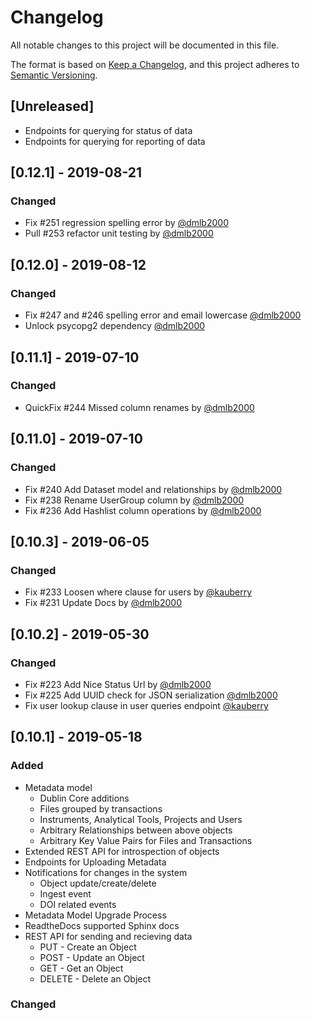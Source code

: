 # Changelog
All notable changes to this project will be documented in this file.

The format is based on [Keep a Changelog](https://keepachangelog.com/en/1.0.0/),
and this project adheres to [Semantic Versioning](https://semver.org/spec/v2.0.0.html).

## [Unreleased]
- Endpoints for querying for status of data
- Endpoints for querying for reporting of data

## [0.12.1] - 2019-08-21
### Changed
- Fix #251 regression spelling error by [@dmlb2000](https://github.com/dmlb2000)
- Pull #253 refactor unit testing by [@dmlb2000](https://github.com/dmlb2000)

## [0.12.0] - 2019-08-12
### Changed
- Fix #247 and #246 spelling error and email lowercase [@dmlb2000](https://github.com/dmlb2000)
- Unlock psycopg2 dependency [@dmlb2000](https://github.com/dmlb2000)

## [0.11.1] - 2019-07-10
### Changed
- QuickFix #244 Missed column renames by [@dmlb2000](https://github.com/dmlb2000)

## [0.11.0] - 2019-07-10
### Changed
- Fix #240 Add Dataset model and relationships by [@dmlb2000](https://github.com/dmlb2000)
- Fix #238 Rename UserGroup column by [@dmlb2000](https://github.com/dmlb2000)
- Fix #236 Add Hashlist column operations by [@dmlb2000](https://github.com/dmlb2000)

## [0.10.3] - 2019-06-05
### Changed
- Fix #233 Loosen where clause for users by [@kauberry](https://github.com/kauberry)
- Fix #231 Update Docs by [@dmlb2000](https://github.com/dmlb2000)

## [0.10.2] - 2019-05-30
### Changed
- Fix #223 Add Nice Status Url by [@dmlb2000](https://github.com/dmlb2000)
- Fix #225 Add UUID check for JSON serialization [@dmlb2000](https://github.com/dmlb2000)
- Fix user lookup clause in user queries endpoint [@kauberry](https://github.com/kauberry)

## [0.10.1] - 2019-05-18
### Added
- Metadata model
  - Dublin Core additions
  - Files grouped by transactions
  - Instruments, Analytical Tools, Projects and Users
  - Arbitrary Relationships between above objects
  - Arbitrary Key Value Pairs for Files and Transactions
- Extended REST API for introspection of objects
- Endpoints for Uploading Metadata
- Notifications for changes in the system
  - Object update/create/delete
  - Ingest event
  - DOI related events
- Metadata Model Upgrade Process
- ReadtheDocs supported Sphinx docs
- REST API for sending and recieving data
  - PUT - Create an Object
  - POST - Update an Object
  - GET - Get an Object
  - DELETE - Delete an Object

### Changed
